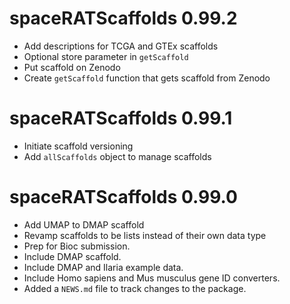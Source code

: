 # spaceRATScaffolds 0.99.2

* Add descriptions for TCGA and GTEx scaffolds
* Optional store parameter in `getScaffold`
* Put scaffold on Zenodo
* Create `getScaffold` function that gets scaffold from Zenodo

# spaceRATScaffolds 0.99.1

* Initiate scaffold versioning
* Add `allScaffolds` object to manage scaffolds

# spaceRATScaffolds 0.99.0

* Add UMAP to DMAP scaffold
* Revamp scaffolds to be lists instead of their own data type
* Prep for Bioc submission.
* Include DMAP scaffold.
* Include DMAP and Ilaria example data.
* Include Homo sapiens and Mus musculus gene ID converters.
* Added a `NEWS.md` file to track changes to the package.
